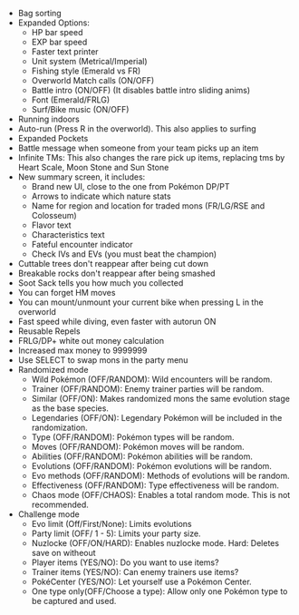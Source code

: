 - Bag sorting
- Expanded Options:
	- HP bar speed
	- EXP bar speed
	- Faster text printer
	- Unit system (Metrical/Imperial)
	- Fishing style (Emerald vs FR)
	- Overworld Match calls (ON/OFF)
	- Battle intro (ON/OFF) (It disables battle intro sliding anims)
	- Font (Emerald/FRLG)
	- Surf/Bike music (ON/OFF)
- Running indoors
- Auto-run (Press R in the overworld). This also applies to surfing
- Expanded Pockets
- Battle message when someone from your team picks up an item
- Infinite TMs: This also changes the rare pick up items, replacing tms by Heart Scale, Moon Stone and Sun Stone
- New summary screen, it includes:
	- Brand new UI, close to the one from Pokémon DP/PT
	- Arrows to indicate which nature stats
	- Name for region and location for traded mons (FR/LG/RSE and Colosseum)
	- Flavor text
	- Characteristics text
	- Fateful encounter indicator
	- Check IVs and EVs (you must beat the champion)
- Cuttable trees don't reappear after being cut down
- Breakable rocks don't reappear after being smashed
- Soot Sack tells you how much you collected
- You can forget HM moves
- You can mount/unmount your current bike when pressing L in the overworld
- Fast speed while diving, even faster with autorun ON
- Reusable Repels
- FRLG/DP+ white out money calculation
- Increased max money to 9999999
- Use SELECT to swap mons in the party menu
- Randomized mode
	- Wild Pokémon (OFF/RANDOM): Wild encounters will be random.
	- Trainer (OFF/RANDOM): Enemy trainer parties will be random.
	- Similar (OFF/ON): Makes randomized mons the same evolution stage as the base species.
	- Legendaries (OFF/ON): Legendary Pokémon will be included in the randomization.
	- Type (OFF/RANDOM): Pokémon types will be random.
	- Moves (OFF/RANDOM): Pokémon moves will be random.
	- Abilities (OFF/RANDOM): Pokémon abilities will be random.
	- Evolutions (OFF/RANDOM): Pokémon evolutions will be random.
	- Evo methods (OFF/RANDOM): Methods of evolutions will be random.
	- Effectiveness (OFF/RANDOM): Type effectiveness will be random.
	- Chaos mode (OFF/CHAOS): Enables a total random mode. This is not recommended.
- Challenge mode
	- Evo limit (Off/First/None): Limits evolutions
	- Party limit (OFF/ 1 - 5): Limits your party size.
	- Nuzlocke (OFF/ON/HARD): Enables nuzlocke mode. Hard: Deletes save on witheout
	- Player items (YES/NO): Do you want to use items?
	- Trainer items (YES/NO): Can enemy trainers use items?
	- PokéCenter (YES/NO): Let yourself use a Pokémon Center.
	- One type only(OFF/Choose a type): Allow only one Pokémon type to be captured and used.
